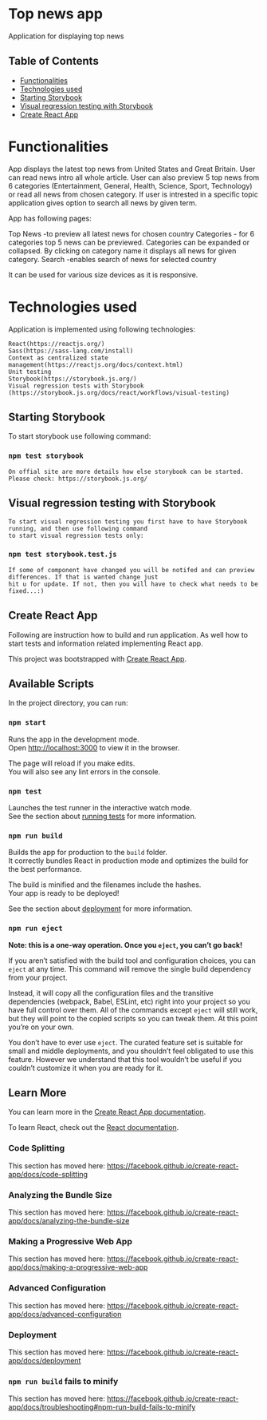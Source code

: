 # Top news app

Application for displaying top news

## Table of Contents

  - [Functionalities](#Functionalities)
  - [Technologies used](#browser-support)
  - [Starting Storybook ](#starting-storybook )
  - [Visual regression testing with Storybook](#visual-regression-testing-with-storybook)
  - [Create React App](#create-react-app)

# Functionalities

App displays the latest top news from United States and Great Britain. User can read news intro all whole article.
User can also preview 5 top news from 6 categories (Entertainment, General, Health, Science, Sport, Technology) or
read all news from chosen category.
If user is intrested in a specific topic application gives option to search all news by given term.

App has following pages:

Top News -to preview all latest news for chosen country
Categories - for 6 categories top 5 news can be previewed. Categories can be expanded or collapsed. By clicking on 
             category name it displays all news for given category.
Search -enables search of news for selected country

It can be used for various size devices as it is responsive.

# Technologies used

Application is implemented using following technologies:

    React(https://reactjs.org/)
    Sass(https://sass-lang.com/install)
    Context as centralized state management(https://reactjs.org/docs/context.html)
    Unit testing
    Storybook(https://storybook.js.org/)
    Visual regression tests with Storybook (https://storybook.js.org/docs/react/workflows/visual-testing)

## Starting Storybook 
   
   To start storybook use following command:

### `npm test storybook`

    On offial site are more details how else storybook can be started. Please check: https://storybook.js.org/

## Visual regression testing with Storybook

    To start visual regression testing you first have to have Storybook running, and then use following command 
    to start visual regression tests only:

### `npm test storybook.test.js`

    If some of component have changed you will be notifed and can preview differences. If that is wanted change just 
    hit u for update. If not, then you will have to check what needs to be fixed...:)

## Create React App

Following are instruction how to build and run application. As well how to start tests and information related implementing
React app.

This project was bootstrapped with [Create React App](https://github.com/facebook/create-react-app).

## Available Scripts

In the project directory, you can run:

### `npm start`

Runs the app in the development mode.<br />
Open [http://localhost:3000](http://localhost:3000) to view it in the browser.

The page will reload if you make edits.<br />
You will also see any lint errors in the console.

### `npm test`

Launches the test runner in the interactive watch mode.<br />
See the section about [running tests](https://facebook.github.io/create-react-app/docs/running-tests) for more information.

### `npm run build`

Builds the app for production to the `build` folder.<br />
It correctly bundles React in production mode and optimizes the build for the best performance.

The build is minified and the filenames include the hashes.<br />
Your app is ready to be deployed!

See the section about [deployment](https://facebook.github.io/create-react-app/docs/deployment) for more information.

### `npm run eject`

**Note: this is a one-way operation. Once you `eject`, you can’t go back!**

If you aren’t satisfied with the build tool and configuration choices, you can `eject` at any time. This command will remove the single build dependency from your project.

Instead, it will copy all the configuration files and the transitive dependencies (webpack, Babel, ESLint, etc) right into your project so you have full control over them. All of the commands except `eject` will still work, but they will point to the copied scripts so you can tweak them. At this point you’re on your own.

You don’t have to ever use `eject`. The curated feature set is suitable for small and middle deployments, and you shouldn’t feel obligated to use this feature. However we understand that this tool wouldn’t be useful if you couldn’t customize it when you are ready for it.

## Learn More

You can learn more in the [Create React App documentation](https://facebook.github.io/create-react-app/docs/getting-started).

To learn React, check out the [React documentation](https://reactjs.org/).

### Code Splitting

This section has moved here: https://facebook.github.io/create-react-app/docs/code-splitting

### Analyzing the Bundle Size

This section has moved here: https://facebook.github.io/create-react-app/docs/analyzing-the-bundle-size

### Making a Progressive Web App

This section has moved here: https://facebook.github.io/create-react-app/docs/making-a-progressive-web-app

### Advanced Configuration

This section has moved here: https://facebook.github.io/create-react-app/docs/advanced-configuration

### Deployment

This section has moved here: https://facebook.github.io/create-react-app/docs/deployment

### `npm run build` fails to minify

This section has moved here: https://facebook.github.io/create-react-app/docs/troubleshooting#npm-run-build-fails-to-minify
